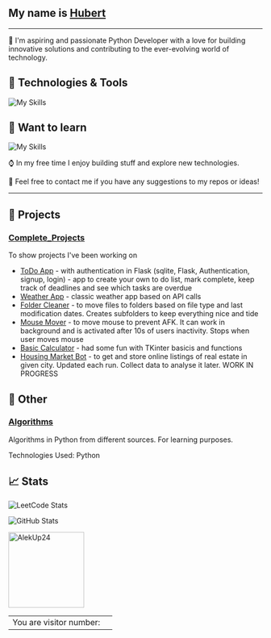 
## My name is [Hubert](https://alekup24.github.io/)
  
---

:wave: I'm aspiring and passionate Python Developer with a love for building innovative solutions and contributing to the ever-evolving world of technology.

## :wrench: Technologies & Tools

![My Skills](https://skillicons.dev/icons?i=py,flask,sqlite,selenium,sklearn,html,css,bootstrap,js,git,github,)

## 🧠 Want to learn 

![My Skills](https://skillicons.dev/icons?i=django,fastapi,mongodb,docker,kubernetes,react,nodejs)

:watch: In my free time I enjoy building stuff and explore new technologies.

:bookmark_tabs: Feel free to contact me if you have any suggestions to my repos or ideas!

---

## :rocket: Projects

### [Complete_Projects](https://github.com/AlekUp24/Complete_Projects)
To show projects I've been working on
- [ToDo App](https://github.com/AlekUp24/Flask_My_One_Off_ToDo) - with authentication in Flask (sqlite, Flask, Authentication, signup, login) - app to create your own to do list, mark complete, keep track of deadlines and see which tasks are overdue
- [Weather App](https://github.com/AlekUp24/Flask_Weather_App) - classic weather app based on API calls
- [Folder Cleaner](https://github.com/AlekUp24/Complete_Projects/blob/main/FolderCleanerTool.py) - to move files to folders based on file type and last modification dates. Creates subfolders to keep everything nice and tide
- [Mouse Mover](https://github.com/AlekUp24/Complete_Projects/blob/main/MouseMover.py) - to move mouse to prevent AFK. It can work in background and is activated after 10s of users inactivity. Stops when user moves mouse
- [Basic Calculator](https://github.com/AlekUp24/Complete_Projects/blob/main/calculatorBasic.py) - had some fun with TKinter basicis and functions
- [Housing Market Bot](https://github.com/AlekUp24/Complete_Projects/blob/main/WebScraping%20Selenium/HousingMarketBot.py) - to get and store online listings of real estate in given city. Updated each run. Collect data to analyse it later. WORK IN PROGRESS


## :pencil: Other

### [Algorithms](https://github.com/AlekUp24/Algorithms)
Algorithms in Python from different sources. For learning purposes.

Technologies Used: Python



## :chart_with_upwards_trend: Stats

  ![LeetCode Stats](https://leetcard.jacoblin.cool/AlekUp24?theme=dark&font=Amiko)</br>
  
  ![GitHub Stats](https://github-readme-streak-stats.herokuapp.com/?user=AlekUp24&theme=dark)</br>

<span>
  <img  height="150px" src="https://github-readme-stats.vercel.app/api/top-langs?username=AlekUp24&show_icons=true&locale=en&layout=compact&theme=transparent" alt="AlekUp24" /> 
</span></br>
  
<table>
  <tr>
    <td>You are visitor number: </td>
    <td><img src="https://profile-counter.glitch.me/akelup24/count.svg" alt="" /></td>
  </tr>
</table>
